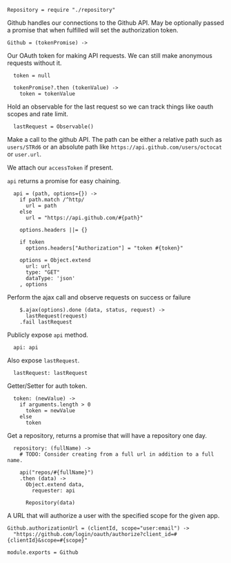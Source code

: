     Repository = require "./repository"

Github handles our connections to the Github API. May be optionally passed a
promise that when fulfilled will set the authorization token.

    Github = (tokenPromise) ->

Our OAuth token for making API requests. We can still make anonymous requests
without it.

      token = null
      
      tokenPromise?.then (tokenValue) ->
        token = tokenValue
        
Hold an observable for the last request so we can track things like oauth scopes
and rate limit.

      lastRequest = Observable()

Make a call to the github API. The path can be either a relative path such as
`users/STRd6` or an absolute path like `https://api.github.com/users/octocat` or
`user.url`.

We attach our `accessToken` if present.

`api` returns a promise for easy chaining.

      api = (path, options={}) ->
        if path.match /^http/
          url = path
        else
          url = "https://api.github.com/#{path}"
        
        options.headers ||= {}
        
        if token
          options.headers["Authorization"] = "token #{token}"
    
        options = Object.extend
          url: url
          type: "GET"
          dataType: 'json'
        , options

Perform the ajax call and observe requests on success or failure

        $.ajax(options).done (data, status, request) ->
          lastRequest(request)
        .fail lastRequest

Publicly expose `api` method.

      api: api

Also expose `lastRequest`.

      lastRequest: lastRequest

Getter/Setter for auth token.

      token: (newValue) ->
        if arguments.length > 0
          token = newValue
        else
          token

Get a repository, returns a promise that will have a repository one day.

      repository: (fullName) ->
        # TODO: Consider creating from a full url in addition to a full name.

        api("repos/#{fullName}")
        .then (data) ->
          Object.extend data,
            requester: api

          Repository(data)

A URL that will authorize a user with the specified scope for the given app.

    Github.authorizationUrl = (clientId, scope="user:email") ->
      "https://github.com/login/oauth/authorize?client_id=#{clientId}&scope=#{scope}"

    module.exports = Github
